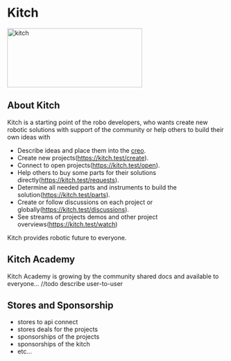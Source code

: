 # Kitch

<img src="/home/andrew/projects/kitch/kitch/docs/KITCH_LOGO_1.svg" WIDTH="311" HEIGHT="136" alt="kitch">

## About Kitch

Kitch is a starting point of the robo developers, who wants create new robotic solutions with support of the community
or help others to build their own ideas with

- Describe ideas and place them into the [creo](https://creo.io).
- Create new projects(https://kitch.test/create).
- Connect to open projects(https://kitch.test/open).
- Help others to buy some parts for their solutions directly(https://kitch.test/requests).
- Determine all needed parts and instruments to build the solution(https://kitch.test/parts).
- Create or follow discussions on each project or globally(https://kitch.test/discussions).
- See streams of projects demos and other project overviews(https://kitch.test/watch)

Kitch provides robotic future to everyone.

## Kitch Academy

Kitch Academy is growing by the community shared docs and available to everyone...
//todo describe user-to-user 

## Stores and Sponsorship

- stores to api connect
- stores deals for the projects
- sponsorships of the projects
- sponsorships of the kitch
- etc...
